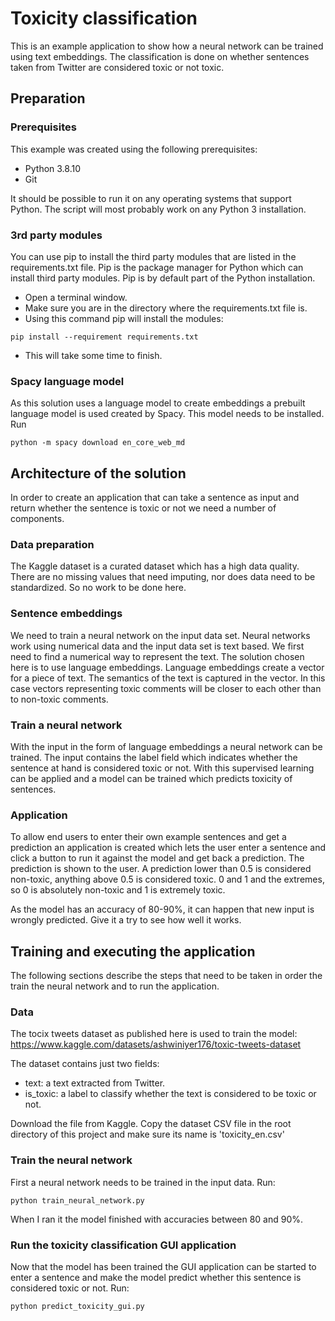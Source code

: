 # Toxicity classification

This is an example application to show how a neural network can be trained using text embeddings. The classification is done on whether sentences taken from Twitter are considered toxic or not toxic.

## Preparation

### Prerequisites

This example was created using the following prerequisites:
- Python 3.8.10
- Git

It should be possible to run it on any operating systems that support Python.
The script will most probably work on any Python 3 installation.

### 3rd party modules

You can use pip to install the third party modules that are listed in the requirements.txt file. Pip is the package manager for Python which can install third party modules. Pip is by default part of the Python installation.

- Open a terminal window.
- Make sure you are in the directory where the requirements.txt file is.
- Using this command pip will install the modules:
```console
pip install --requirement requirements.txt
```
- This will take some time to finish.

### Spacy language model

As this solution uses a language model to create embeddings a prebuilt language model is used created by Spacy. This model needs to be installed.
Run
```console
python -m spacy download en_core_web_md
```

## Architecture of the solution

In order to create an application that can take a sentence as input and return whether the sentence is toxic or not we need a number of components.

### Data preparation
The Kaggle dataset is a curated dataset which has a high data quality. There are no missing values that need imputing, nor does data need to be standardized. So no work to be done here.

### Sentence embeddings
We need to train a neural network on the input data set. Neural networks work using numerical data and the input data set is text based. We first need to find a numerical way to represent the text.
The solution chosen here is to use language embeddings. Language embeddings create a vector for a piece of text. The semantics of the text is captured in the vector. In this case vectors representing toxic comments will be closer to each other than to non-toxic comments.

### Train a neural network
With the input in the form of language embeddings a neural network can be trained. The input contains the label field which indicates whether the sentence at hand is considered toxic or not. With this supervised learning can be applied and a model can be trained which predicts toxicity of sentences.

### Application
To allow end users to enter their own example sentences and get a prediction an application is created which lets the user enter a sentence and click a button to run it against the model and get back a prediction. The prediction is shown to the user. A prediction lower than 0.5 is considered non-toxic, anything above 0.5 is considered toxic. 0 and 1 and the extremes, so 0 is absolutely non-toxic and 1 is extremely toxic.

As the model has an accuracy of 80-90%, it can happen that new input is wrongly predicted. Give it a try to see how well it works.

## Training and executing the application

The following sections describe the steps that need to be taken in order the train the neural network and to run the application.

### Data

The tocix tweets dataset as published here is used to train the model:
https://www.kaggle.com/datasets/ashwiniyer176/toxic-tweets-dataset

The dataset contains just two fields:
- text: a text extracted from Twitter.
- is_toxic: a label to classify whether the text is considered to be toxic or not.

Download the file from Kaggle. Copy the dataset CSV file in the root directory of this project and make sure its name is 'toxicity_en.csv'

### Train the neural network

First a neural network needs to be trained in the input data.
Run: 
```console
python train_neural_network.py
```
When I ran it the model finished with accuracies between 80 and 90%.

### Run the toxicity classification GUI application

Now that the model has been trained the GUI application can be started to enter a sentence and make the model predict whether this sentence is considered toxic or not.
Run:
```console
python predict_toxicity_gui.py
```
